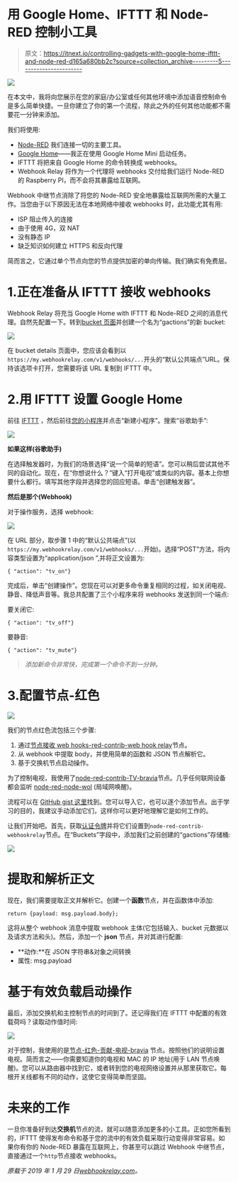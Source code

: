 # 用 Google Home、IFTTT 和 Node-RED 控制小工具

> 原文：<https://itnext.io/controlling-gadgets-with-google-home-ifttt-and-node-red-d165a680bb2c?source=collection_archive---------5----------------------->

![](img/8673aacc9d51f0ceea71b514b2274eca.png)

在本文中，我将向您展示在您的家庭/办公室或任何其他环境中添加语音控制命令是多么简单快捷。一旦你建立了你的第一个流程，除此之外的任何其他功能都不需要花一分钟来添加。

我们将使用:

*   [Node-RED](https://nodered.org/) 我们连接一切的主要工具。
*   [Google Home](https://assistant.google.com/)——我正在使用 Google Home Mini 启动任务。
*   IFTTT 将把来自 Google Home 的命令转换成 webhooks。
*   Webhook Relay 将作为一个代理将 webhooks 交付给我们运行 Node-RED 的 Raspberry PI，而不会将其暴露给互联网。

Webhook 中继节点消除了将您的 Node-RED 安全地暴露给互联网所需的大量工作。当您由于以下原因无法在本地网络中接收 webhooks 时，此功能尤其有用:

*   ISP 阻止传入的连接
*   由于使用 4G，双 NAT
*   没有静态 IP
*   缺乏知识如何建立 HTTPS 和反向代理

简而言之，它通过单个节点向您的节点提供加密的单向传输。我们确实有免费层。

# 1.正在准备从 IFTTT 接收 webhooks

Webhook Relay 将充当 Google Home with IFTTT 和 Node-RED 之间的消息代理。自然先配置一下。转到[bucket 页面](https://my.webhookrelay.com/buckets)并创建一个名为“gactions”的新 bucket:

![](img/ac3b1820935e850c6b3d4f39d9bab684.png)

在 bucket details 页面中，您应该会看到以`https://my.webhookrelay.com/v1/webhooks/...`开头的“默认公共端点”URL。保持该选项卡打开，您需要将该 URL 复制到 IFTTT 中。

# 2.用 IFTTT 设置 Google Home

前往 [IFTTT](https://ifttt.com/) ，然后前往[您的小程序](https://ifttt.com/my_applets)并点击“新建小程序”。搜索“谷歌助手”:

![](img/b0eae34c1577b771718b44d190c512fd.png)

**如果这样(谷歌助手)**

在选择触发器时，为我们的场景选择“说一个简单的短语”。您可以稍后尝试其他不同的自动化。现在，在“你想说什么？”键入“打开电视”或类似的内容。基本上你想要什么都行。填写其他字段并选择您的回应短语。单击“创建触发器”。

**然后是那个(Webhook)**

对于操作服务，选择 webhook:

![](img/74933ccbe63887983806f7b47321cce4.png)

在 URL 部分，取步骤 1 中的“默认公共端点”(以`https://my.webhookrelay.com/v1/webhooks/...`开始)。选择“POST”方法，将内容类型设置为“application/json ”,并将正文设置为:

```
{ "action": "tv_on"}
```

完成后，单击“创建操作”。您现在可以对更多命令重复相同的过程，如关闭电视、静音、降低声音等。我总共配置了三个小程序来将 webhooks 发送到同一个端点:

要关闭它:

```
{ "action": "tv_off"}
```

要静音:

```
{ "action": "tv_mute"}
```

> *添加新命令非常快，完成第一个命令不到一分钟。*

# 3.配置节点-红色

![](img/7ad89fccb1b62d3a0dd0d4a638a75ae1.png)

我们的节点红色流包括三个步骤:

1.  通过[节点接收 web hooks-red-contrib-web hook relay](https://flows.nodered.org/node/node-red-contrib-webhookrelay)节点。
2.  从 webhook 中提取 body，并使用简单的函数和 JSON 节点解析它。
3.  基于交换机节点启动操作。

为了控制电视，我使用了[node-red-contrib-TV-bravia](https://flows.nodered.org/node/node-red-contrib-tv-bravia)节点。几乎任何联网设备都会监听 [node-red-node-wol](https://flows.nodered.org/node/node-red-node-wol) (局域网唤醒)。

流程可以在 [GitHub gist 这里](https://gist.github.com/rusenask/c4686f64616efd2f73bbd1a8b9ecb0b0)找到。您可以导入它，也可以逐个添加节点。出于学习的目的，我建议手动添加它们，这样你可以更好地理解它是如何工作的。

让我们开始吧。首先，获取[认证令牌](https://my.webhookrelay.com/tokens)并将它们设置到`node-red-contrib-webhookrelay`节点。在“Buckets”字段中，添加我们之前创建的“gactions”存储桶:

![](img/0831abff49457cdd0b5b240e0af39760.png)

# 提取和解析正文

现在，我们需要提取正文并解析它。创建一个**函数**节点，并在函数体中添加:

```
return {payload: msg.payload.body};
```

这将从整个 webhook 消息中提取 webhook 主体(它包括输入、bucket 元数据以及请求方法和头)。然后，添加一个 **json** 节点，并对其进行配置:

*   **动作:**在 JSON 字符串&对象之间转换
*   属性: msg.payload

# 基于有效负载启动操作

最后，添加交换机和主控制节点的时间到了。还记得我们在 IFTTT 中配置的有效载荷吗？读取动作值时间:

![](img/92ba62c46d5860d59f09bd4570a16fbe.png)

对于控制，我使用的是[节点-红色-贡献-电视-bravia](https://flows.nodered.org/node/node-red-contrib-tv-bravia) 节点。按照他们的说明设置电视。简而言之——你需要知道你的电视和 MAC 的 IP 地址(用于 LAN 节点唤醒)。您可以从路由器中找到它，或者转到您的电视网络设置并从那里获取它。每根开关线都有不同的动作，这使它变得简单而坚固。

# 未来的工作

一旦你准备好到达**交换机**节点的流，就可以随意添加更多的小工具。正如您所看到的，IFTTT 使得发布命令和基于您的流中的有效负载采取行动变得非常容易。如果你有你的 Node-RED 暴露在互联网上，你甚至可以跳过 Webhook 中继节点，直接通过一个`http`节点接收 webhooks。

*原载于 2019 年 1 月 29 日*[*webhookrelay.com*](https://webhookrelay.com/blog/2019/01/29/google-home-ifttt-node-red/)*。*
